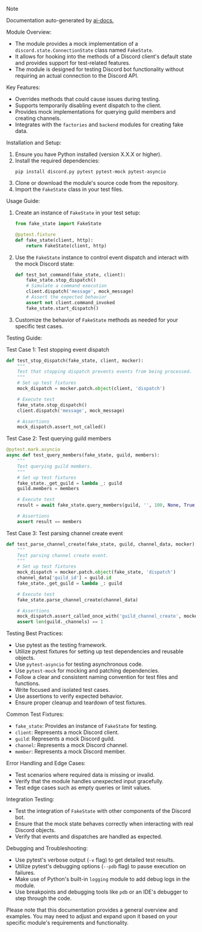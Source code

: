 
> [!NOTE]
> Documentation auto-generated by [ai-docs.](https://github.com/connor-john/ai-docs)

Module Overview:
- The module provides a mock implementation of a `discord.state.ConnectionState` class named `FakeState`.
- It allows for hooking into the methods of a Discord client's default state and provides support for test-related features.
- The module is designed for testing Discord bot functionality without requiring an actual connection to the Discord API.

Key Features:
- Overrides methods that could cause issues during testing.
- Supports temporarily disabling event dispatch to the client.
- Provides mock implementations for querying guild members and creating channels.
- Integrates with the `factories` and `backend` modules for creating fake data.

Installation and Setup:
1. Ensure you have Python installed (version X.X.X or higher).
2. Install the required dependencies:
   ```
   pip install discord.py pytest pytest-mock pytest-asyncio
   ```
3. Clone or download the module's source code from the repository.
4. Import the `FakeState` class in your test files.

Usage Guide:
1. Create an instance of `FakeState` in your test setup:
   ```python
   from fake_state import FakeState

   @pytest.fixture
   def fake_state(client, http):
       return FakeState(client, http)
   ```

2. Use the `FakeState` instance to control event dispatch and interact with the mock Discord state:
   ```python
   def test_bot_command(fake_state, client):
       fake_state.stop_dispatch()
       # Simulate a command execution
       client.dispatch('message', mock_message)
       # Assert the expected behavior
       assert not client.command_invoked
       fake_state.start_dispatch()
   ```

3. Customize the behavior of `FakeState` methods as needed for your specific test cases.

Testing Guide:

Test Case 1: Test stopping event dispatch
```python
def test_stop_dispatch(fake_state, client, mocker):
    """
    Test that stopping dispatch prevents events from being processed.
    """
    # Set up test fixtures
    mock_dispatch = mocker.patch.object(client, 'dispatch')

    # Execute test
    fake_state.stop_dispatch()
    client.dispatch('message', mock_message)

    # Assertions
    mock_dispatch.assert_not_called()
```

Test Case 2: Test querying guild members
```python
@pytest.mark.asyncio
async def test_query_members(fake_state, guild, members):
    """
    Test querying guild members.
    """
    # Set up test fixtures
    fake_state._get_guild = lambda _: guild
    guild.members = members

    # Execute test
    result = await fake_state.query_members(guild, '', 100, None, True, True)

    # Assertions
    assert result == members
```

Test Case 3: Test parsing channel create event
```python
def test_parse_channel_create(fake_state, guild, channel_data, mocker):
    """
    Test parsing channel create event.
    """
    # Set up test fixtures
    mock_dispatch = mocker.patch.object(fake_state, 'dispatch')
    channel_data['guild_id'] = guild.id
    fake_state._get_guild = lambda _: guild

    # Execute test
    fake_state.parse_channel_create(channel_data)

    # Assertions
    mock_dispatch.assert_called_once_with('guild_channel_create', mocker.ANY)
    assert len(guild._channels) == 1
```

Testing Best Practices:
- Use pytest as the testing framework.
- Utilize pytest fixtures for setting up test dependencies and reusable objects.
- Use `pytest-asyncio` for testing asynchronous code.
- Use `pytest-mock` for mocking and patching dependencies.
- Follow a clear and consistent naming convention for test files and functions.
- Write focused and isolated test cases.
- Use assertions to verify expected behavior.
- Ensure proper cleanup and teardown of test fixtures.

Common Test Fixtures:
- `fake_state`: Provides an instance of `FakeState` for testing.
- `client`: Represents a mock Discord client.
- `guild`: Represents a mock Discord guild.
- `channel`: Represents a mock Discord channel.
- `member`: Represents a mock Discord member.

Error Handling and Edge Cases:
- Test scenarios where required data is missing or invalid.
- Verify that the module handles unexpected input gracefully.
- Test edge cases such as empty queries or limit values.

Integration Testing:
- Test the integration of `FakeState` with other components of the Discord bot.
- Ensure that the mock state behaves correctly when interacting with real Discord objects.
- Verify that events and dispatches are handled as expected.

Debugging and Troubleshooting:
- Use pytest's verbose output (`-v` flag) to get detailed test results.
- Utilize pytest's debugging options (`--pdb` flag) to pause execution on failures.
- Make use of Python's built-in `logging` module to add debug logs in the module.
- Use breakpoints and debugging tools like `pdb` or an IDE's debugger to step through the code.

Please note that this documentation provides a general overview and examples. You may need to adjust and expand upon it based on your specific module's requirements and functionality.
